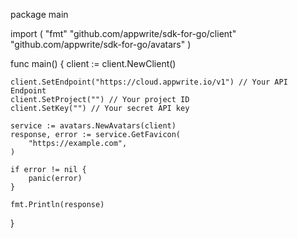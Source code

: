 package main

import (
    "fmt"
    "github.com/appwrite/sdk-for-go/client"
    "github.com/appwrite/sdk-for-go/avatars"
)

func main() {
    client := client.NewClient()

    client.SetEndpoint("https://cloud.appwrite.io/v1") // Your API Endpoint
    client.SetProject("") // Your project ID
    client.SetKey("") // Your secret API key

    service := avatars.NewAvatars(client)
    response, error := service.GetFavicon(
        "https://example.com",
    )

    if error != nil {
        panic(error)
    }

    fmt.Println(response)
}

